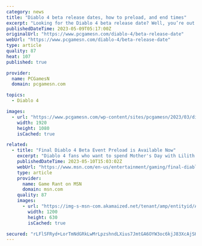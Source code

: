 ```yaml
---
category: news
title: "Diablo 4 beta release dates, how to preload, and end times"
excerpt: "Looking for the Diablo 4 beta release date? Well, you’re out of luck, as the early access period for the Diablo 4 beta is over. These beta weekends were to give players a chance to see both the ..."
publishedDateTime: 2023-05-09T05:17:00Z
originalUrl: "https://www.pcgamesn.com/diablo-4/beta-release-date"
webUrl: "https://www.pcgamesn.com/diablo-4/beta-release-date"
type: article
quality: 87
heat: 107
published: true

provider:
  name: PCGamesN
  domain: pcgamesn.com

topics:
  - Diablo 4

images:
  - url: "https://www.pcgamesn.com/wp-content/sites/pcgamesn/2023/03/diablo-4-beta.jpg"
    width: 1920
    height: 1080
    isCached: true

related:
  - title: "Final Diablo 4 Beta Event Preload is Available Now"
    excerpt: "Diablo 4 fans who want to spend Mother's Day with Lilith can prepare by installing the beta client for the Server Slam taking place this weekend."
    publishedDateTime: 2023-05-10T15:03:02Z
    webUrl: "https://www.msn.com/en-us/entertainment/gaming/final-diablo-4-beta-event-preload-is-available-now/ar-AA1b1t5s"
    type: article
    provider:
      name: Game Rant on MSN
      domain: msn.com
    quality: 87
    images:
      - url: "https://img-s-msn-com.akamaized.net/tenant/amp/entityid/AA1b1jXd.img?h=630&w=1200&m=6&q=60&o=t&l=f&f=jpg"
        width: 1200
        height: 630
        isCached: true

secured: "rLFlSFRyd+LorTmNdGRkLwMrLpzshndLXius7JmtGA6OYW3oc6kjJ83XcAjSH2itaYxxN9paBaM58IS7KS6uQUK1rW4fF4vM/ZGxL8khKQACYR8wcSth3+ybLrCQwBPsOHr7TmJeD5pmkTyLSEOl/in+L6gjMou3sB2CLugEkRaeNsWMAxgfR9bj/37d8yWSD+gjF+holX4QkTEQb/o90eKJA9QbQTt3YbgPiano82T9P30Qd/EQoJysAwXs2yvBcpLRhAaT/aS1UXDBAVLb4mEYQjQqMYshd9GV645czsEdOJUBNa3e6/pn1ufbbCUQLMr/+6ZAav8DyffjGf3IaweEE6XdEzib9PMr5+U67z4=;9IktXZ147XV0fJCGsMacjQ=="
---
```


